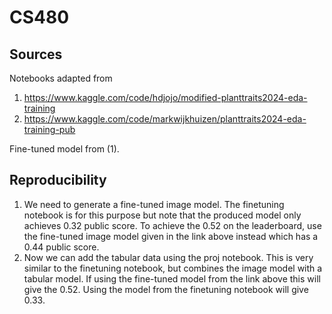# CS480

## Sources

Notebooks adapted from 
1. https://www.kaggle.com/code/hdjojo/modified-planttraits2024-eda-training
2. https://www.kaggle.com/code/markwijkhuizen/planttraits2024-eda-training-pub

Fine-tuned model from (1).

## Reproducibility

1. We need to generate a fine-tuned image model. The finetuning notebook is for this purpose but note that the produced model only achieves 0.32 public score. To achieve the 0.52 on the leaderboard, use the fine-tuned image model given in the link above instead which has a 0.44 public score.
2. Now we can add the tabular data using the proj notebook. This is very similar to the finetuning notebook, but combines the image model with a tabular model. If using the fine-tuned model from the link above this will give the 0.52. Using the model from the finetuning notebook will give 0.33. 
